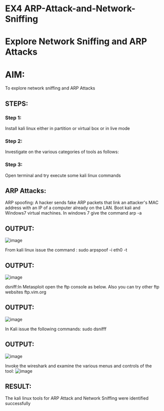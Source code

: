 # EX4 ARP-Attack-and-Network-Sniffing
# Explore Network Sniffing and ARP Attacks

# AIM:

To explore network sniffing and ARP Attacks

## STEPS:
### Step 1:
Install kali linux either in partition or virtual box or in live mode
### Step 2:
Investigate on the various categories of tools as follows:
### Step 3:
Open terminal and try execute some kali linux commands

## ARP Attacks:  
ARP spoofing: A hacker sends fake ARP packets that link an attacker's MAC address with an IP of a computer already on the LAN. 
Boot kali and Windows7 virtual machines.
In windows 7 give the command arp -a
## OUTPUT:
![image](https://github.com/user-attachments/assets/402b99d5-77c8-472f-878f-9ef99d3a6cde)

From kali linux issue the command : sudo arpspoof -i eth0 -t

## OUTPUT:
![image](https://github.com/user-attachments/assets/9a56d40e-66fc-4e01-aa24-6213bc1377f9)

dsniff:In Metasploit open the ftp console as below. Also you can try other ftp websites ftp.vim.org

## OUTPUT:
![image](https://github.com/user-attachments/assets/0e2215d4-a894-4437-afd3-f6cdec475863)

In Kali issue the following commands:
sudo dsnifff
## OUTPUT:
![image](https://github.com/user-attachments/assets/79b7a4c9-110b-43be-8743-cbc675781345)



Invoke the wireshark and examine the various menus  and controls of the tool:
![image](https://github.com/user-attachments/assets/b17cfd02-8d17-4527-aa11-b2278a30cd82)


## RESULT:
The kali linux tools for ARP Attack and Network Sniffing were identified successfully
